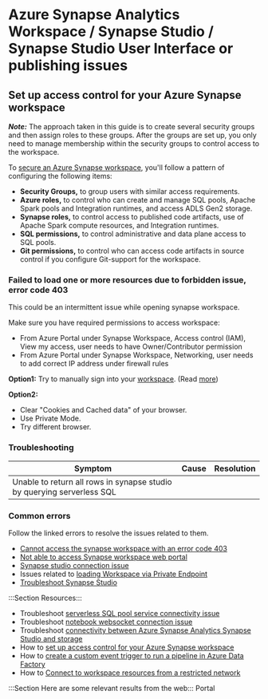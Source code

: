 # Azure Synapse Analytics Workspace / Synapse Studio / Synapse Studio User Interface or publishing issues

## Set up access control for your Azure Synapse workspace
**_Note:_** The approach taken in this guide is to create several security groups and then assign roles to these groups. After the groups are set up, you only need to manage membership within the security groups to control access to the workspace.

To [secure an Azure Synapse workspace](https://docs.microsoft.com/azure/synapse-analytics/security/how-to-set-up-access-control#access-control-mechanisms), you'll follow a pattern of configuring the following items:

- **Security Groups,** to group users with similar access requirements.
- **Azure roles,** to control who can create and manage SQL pools, Apache Spark pools and Integration runtimes, and access ADLS Gen2 storage.
- **Synapse roles,** to control access to published code artifacts, use of Apache Spark compute resources, and Integration runtimes.
- **SQL permissions,** to control administrative and data plane access to SQL pools.
- **Git permissions,** to control who can access code artifacts in source control if you configure Git-support for the workspace.

### Failed to load one or more resources due to forbidden issue, error code 403

This could be an intermittent issue while opening synapse workspace.

Make sure you have required permissions to access workspace:
 - From Azure Portal under Synapse Workspace, Access control (IAM), View my access, user needs to have Owner/Contributor permission  
 - From Azure Portal under Synapse Workspace, Networking, user needs to add correct IP address under firewall rules

**Option1:** Try to manually sign into your [workspace](https://web.azuresynapse.net). (Read [more](https://docs.microsoft.com/azure/synapse-analytics/get-started-create-workspace#open-synapse-studio))

**Option2:**
 - Clear "Cookies and Cached data" of your browser.
 - Use Private Mode.
 - Try different browser.


### Troubleshooting

| Symptom | Cause | Resolution |
|-|-|-|
|Unable to return all rows in synapse studio by querying serverless SQL|



### Common errors
Follow the linked errors to resolve the issues related to them.
- [Cannot access the synapse workspace with an error code 403](https://docs.microsoft.com/azure/synapse-analytics/security/connectivity-settings)
- [Not able to access Synapse workspace web portal](https://docs.microsoft.com/azure/synapse-analytics/security/synapse-workspace-synapse-rbac-roles)
- [Synapse studio connection issue](https://docs.microsoft.com/azure/synapse-analytics/security/synapse-workspace-ip-firewall#:~:text=You%20can%20also%20add%20IP,Select%20Save%20when%20done.)
- Issues related to [loading Workspace via Private Endpoint](https://techcommunity.microsoft.com/t5/azure-architecture-blog/understanding-azure-synapse-private-endpoints/ba-p/2281463)
- [Troubleshoot Synapse Studio](https://docs.microsoft.com/azure/synapse-analytics/troubleshoot/troubleshoot-synapse-studio)

:::Section Resources:::
- Troubleshoot [serverless SQL pool service connectivity issue](https://docs.microsoft.com/azure/synapse-analytics/troubleshoot/troubleshoot-synapse-studio#serverless-sql-pool-service-connectivity-issue)
- Troubleshoot [notebook websocket connection issue](https://docs.microsoft.com/azure/synapse-analytics/troubleshoot/troubleshoot-synapse-studio#notebook-websocket-connection-issue)
- Troubleshoot [connectivity between Azure Synapse Analytics Synapse Studio and storage](https://docs.microsoft.com/azure/synapse-analytics/troubleshoot/troubleshoot-synapse-studio-and-storage-connectivity)
- How to [set up access control for your Azure Synapse workspace](https://docs.microsoft.com/azure/synapse-analytics/security/how-to-set-up-access-control)
- How to [create a custom event trigger to run a pipeline in Azure Data Factory](https://docs.microsoft.com/azure/data-factory/how-to-create-custom-event-trigger#set-up-a-custom-topic-in-event-grid)
- How to [Connect to workspace resources from a restricted network](https://docs.microsoft.com/azure/synapse-analytics/security/how-to-connect-to-workspace-from-restricted-network)


:::Section Here are some relevant results from the web:::
<azureKB>
    <client>Portal</client>
</azureKB>